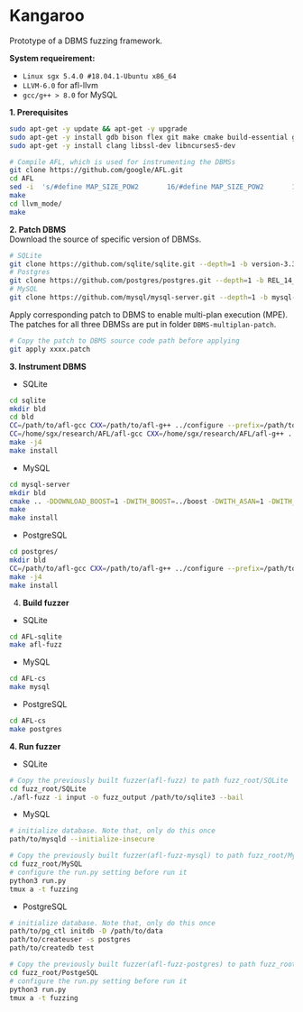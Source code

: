 # Kangaroo
Prototype of a DBMS fuzzing framework.

**System requeirement:**  
+ `Linux sgx 5.4.0 #18.04.1-Ubuntu x86_64`
+ `LLVM-6.0` for afl-llvm
+ `gcc/g++ > 8.0` for MySQL

**1. Prerequisites**  
```bash
sudo apt-get -y update && apt-get -y upgrade
sudo apt-get -y install gdb bison flex git make cmake build-essential gcc-multilib g++-multilib xinetd libreadline-dev zlib1g-dev
sudo apt-get -y install clang libssl-dev libncurses5-dev

# Compile AFL, which is used for instrumenting the DBMSs
git clone https://github.com/google/AFL.git
cd AFL
sed -i  's/#define MAP_SIZE_POW2       16/#define MAP_SIZE_POW2       19/' config.h
make
cd llvm_mode/
make
```

**2. Patch DBMS**  
Download the source of specific version of DBMSs.  
```bash
# SQLite
git clone https://github.com/sqlite/sqlite.git --depth=1 -b version-3.34.0
# Postgres
git clone https://github.com/postgres/postgres.git --depth=1 -b REL_14_2
# MySQL
git clone https://github.com/mysql/mysql-server.git --depth=1 -b mysql-cluster-8.0.29

```

Apply corresponding patch to DBMS to enable multi-plan execution (MPE).  
The patches for all three DBMSs are put in folder `DBMS-multiplan-patch`.
```bash
# Copy the patch to DBMS source code path before applying
git apply xxxx.patch
```

**3. Instrument DBMS**  

+ SQLite
```bash
cd sqlite
mkdir bld
cd bld
CC=/path/to/afl-gcc CXX=/path/to/afl-g++ ../configure --prefix=/path/to/install
CC=/home/sgx/research/AFL/afl-gcc CXX=/home/sgx/research/AFL/afl-g++ ../configure --prefix=/home/sgx/research/Kangaroo/test/SQLITE
make -j4
make install
```

+ MySQL
```bash
cd mysql-server
mkdir bld
cmake .. -DDOWNLOAD_BOOST=1 -DWITH_BOOST=../boost -DWITH_ASAN=1 -DWITH_ASAN_SCOPE=1 -DWITH_DEBUG=1 -DCPACK_MONOLITHIC_INSTALL=1 -DCMAKE_C_COMPILER=/path/to/afl-gcc -DCMAKE_CXX_COMPILER=/path/to/afl-g++ -DCMAKE_INSTALL_PREFIX=/path/to/install
make
make install
```

+ PostgreSQL
```bash
cd postgres/
mkdir bld
CC=/path/to/afl-gcc CXX=/path/to/afl-g++ ../configure --prefix=/path/to/install
make -j4
make install
```

4. **Build fuzzer**  

+ SQLite
```bash
cd AFL-sqlite
make afl-fuzz
```

+ MySQL
``` bash
cd AFL-cs
make mysql
```

+ PostgreSQL
```bash
cd AFL-cs
make postgres
```

**4. Run fuzzer** 

+ SQLite
```bash
# Copy the previously built fuzzer(afl-fuzz) to path fuzz_root/SQLite 
cd fuzz_root/SQLite
./afl-fuzz -i input -o fuzz_output /path/to/sqlite3 --bail
```

+ MySQL
```bash
# initialize database. Note that, only do this once
path/to/mysqld --initialize-insecure

# Copy the previously built fuzzer(afl-fuzz-mysql) to path fuzz_root/MySQL
cd fuzz_root/MySQL
# configure the run.py setting before run it
python3 run.py
tmux a -t fuzzing
```

+ PostgreSQL
```bash
# initialize database. Note that, only do this once
path/to/pg_ctl initdb -D /path/to/data
path/to/createuser -s postgres
path/to/createdb test

# Copy the previously built fuzzer(afl-fuzz-postgres) to path fuzz_root/PostgeSQL
cd fuzz_root/PostgeSQL
# configure the run.py setting before run it
python3 run.py
tmux a -t fuzzing
```
